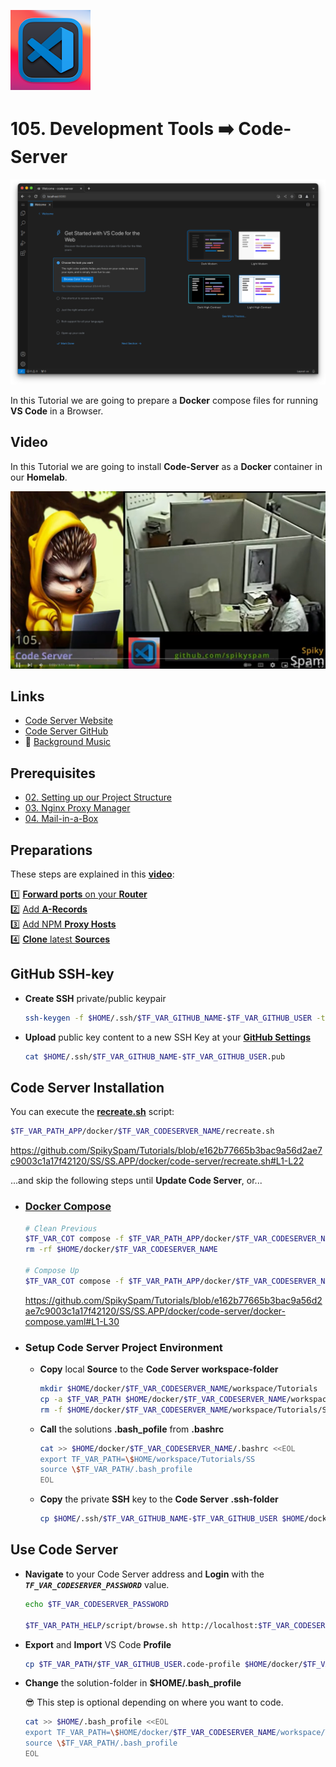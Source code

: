 ![Code Server](_assets/images/code-server.png)
# 105. Development Tools ➡️ Code-Server

![Code Server Banner](_assets/images/code-server-banner.png)

In this Tutorial we are going to prepare a **Docker** compose files for running **VS Code** in a Browser.

## Video

In this Tutorial we are going to install **Code-Server** as a **Docker** container in our **Homelab**.

[![Video](_assets/images/code-server-video.png)](https://youtu.be/aatnUqe9jUs)

## Links

- [Code Server Website](https://coder.com)
- [Code Server GitHub](https://github.com/linuxserver/docker-code-server)
- 🎺 [Background Music](https://freesound.org/people/tyops/sounds/401167)

## Prerequisites

- [02. Setting up our Project Structure](../../02_setting_up_our_project_structure/README.md)
- [03. Nginx Proxy Manager](../../03_nginx_proxy_manager/README.md)
- [04. Mail-in-a-Box](../../04_mail_in_a_box/README.md)

## Preparations

These steps are explained in this **[video](https://youtu.be/8UoNDwNV4R8)**:

1️⃣ [**Forward ports** on your **Router**](../05_databases/README.md#forward-ports-router) \
2️⃣ [Add **A-Records**](../05_databases/README.md#add-a-record) \
3️⃣ [Add NPM **Proxy Hosts**](../05_databases/README.md#npm-proxy-host) \
4️⃣ [**Clone** latest **Sources**](../05_databases/README.md#latest-sources)

## GitHub SSH-key

- **Create SSH** private/public keypair

  ```bash
  ssh-keygen -f $HOME/.ssh/$TF_VAR_GITHUB_NAME-$TF_VAR_GITHUB_USER -t ed25519 -C $TF_VAR_GITHUB_EMAIL
  ```

- **Upload** public key content to a new SSH Key at your **[GitHub Settings](https://github.com/settings/keys)**

  ```bash
  cat $HOME/.ssh/$TF_VAR_GITHUB_NAME-$TF_VAR_GITHUB_USER.pub
  ```

## Code Server Installation

You can execute the **[recreate.sh](../../SS/SS.APP/docker/code-server/recreate.sh)** script:

```bash
$TF_VAR_PATH_APP/docker/$TF_VAR_CODESERVER_NAME/recreate.sh
```

https://github.com/SpikySpam/Tutorials/blob/e162b77665b3bac9a56d2ae7c9003c1a17f42120/SS/SS.APP/docker/code-server/recreate.sh#L1-L22

...and skip the following steps until **Update Code Server**, or...

- ### [Docker Compose](../SS/S#S.APP/docker/code-server/docker-compose.yaml)

  ```bash
  # Clean Previous
  $TF_VAR_COT compose -f $TF_VAR_PATH_APP/docker/$TF_VAR_CODESERVER_NAME/docker-compose.yaml down
  rm -rf $HOME/docker/$TF_VAR_CODESERVER_NAME

  # Compose Up
  $TF_VAR_COT compose -f $TF_VAR_PATH_APP/docker/$TF_VAR_CODESERVER_NAME/docker-compose.yaml up -d --wait --build
  ```

  https://github.com/SpikySpam/Tutorials/blob/e162b77665b3bac9a56d2ae7c9003c1a17f42120/SS/SS.APP/docker/code-server/docker-compose.yaml#L1-L30

- ### Setup Code Server Project Environment

  - **Copy** local **Source** to the **Code Server** **workspace-folder**

    ```bash
    mkdir $HOME/docker/$TF_VAR_CODESERVER_NAME/workspace/Tutorials
    cp -a $TF_VAR_PATH $HOME/docker/$TF_VAR_CODESERVER_NAME/workspace/Tutorials
    rm -f $HOME/docker/$TF_VAR_CODESERVER_NAME/workspace/Tutorials/SS/SS/CLI/*.exe
    ```

  - **Call** the solutions **.bash_pofile** from **.bashrc**

    ```bash
    cat >> $HOME/docker/$TF_VAR_CODESERVER_NAME/.bashrc <<EOL
    export TF_VAR_PATH=\$HOME/workspace/Tutorials/SS
    source \$TF_VAR_PATH/.bash_profile
    EOL
    ```

  - **Copy** the private **SSH** key to the **Code Server** **.ssh-folder**

    ```bash
    cp $HOME/.ssh/$TF_VAR_GITHUB_NAME-$TF_VAR_GITHUB_USER $HOME/docker/${TF_VAR_CODESERVER_NAME}/.ssh/$TF_VAR_GITHUB_NAME-$TF_VAR_GITHUB_USER
    ```


## Use Code Server

- **Navigate** to your Code Server address and **Login** with the ***`TF_VAR_CODESERVER_PASSWORD`*** value.

  ```bash
  echo $TF_VAR_CODESERVER_PASSWORD

  $TF_VAR_PATH_HELP/script/browse.sh http://localhost:$TF_VAR_CODESERVER_PORT_EXT
  ```

- **Export** and **Import** VS Code **Profile**

  ```bash
  cp $TF_VAR_PATH/$TF_VAR_GITHUB_USER.code-profile $HOME/docker/$TF_VAR_CODESERVER_NAME/.config/code-server
  ```

- **Change** the solution-folder in **$HOME/.bash_profile**

  😎 This step is optional depending on where you want to code.

  ```bash
  cat >> $HOME/.bash_profile <<EOL
  export TF_VAR_PATH=\$HOME/docker/$TF_VAR_CODESERVER_NAME/workspace/Tutorials/SS
  source \$TF_VAR_PATH/.bash_profile
  EOL
  ```